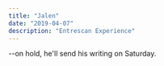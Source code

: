 ```yaml
---
title: "Jalen"
date: "2019-04-07"
description: "Entrescan Experience"
---
```


--on hold, he'll send his writing on Saturday.
